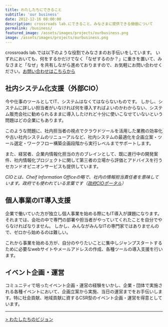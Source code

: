 ```yaml
---
title: わたしたちにできること
subtitle: 'our business'
date: 2012-12-16 08:00:00
description: crossroads lab.にできること、みなさまに提供できる価値について
permalink: /business/
featured_image: /assets/images/projects/ourbusiness.png
image: /assets/images/projects/ourbusiness.png
---
```

crossroads lab.では以下のような役割でみなさまのお手伝いをしています。
いずれにおいても、何をするかだけでなく「なぜするのか？」に重きを置いて、みなさまと「なぜ」を共有しながら進めておりますので、お気軽にお問い合わせください。[お問い合わせはこちらから](/contact/)

## 社内システム化支援（外部CIO）

今や仕事のツールとしてIT、システムはなくてはならないものです。
しかし、システムに詳しい担当者がいなければ何を導入すればよいのかわからない、システム販売会社に勧められるままに導入したけれど十分に使いこなせていないという問題はどの企業にもあります。

このような問題に、社内担当者の視点でクラウドツールを活用した業務の効率化や古い社内システムのリニューアルなど、社内システムの最適化を企画立案・ツール選定・ワークフロー構築企画段階から実行レベルまでサポートします。

また、経営者、企業内情報化担当の方のブレインとして、既に進行中の開発案件、社内情報化プロジェクトに関して第三者の立場から評価とアドバイスを行うセカンドオピニオンサービスも提供しています。

*CIOとは、Cheif Information Officeの略で、社内の情報担当責任者を意味しています。政府でも使われている言葉です（[政府CIOポータル](https://cio.go.jp)）*

## 個人事業のIT導入支援

企業で働いていた方が独立し個人事業を始める際にもIT導入が課題になります。
それまでは、会社の中で専門の部署や担当者がやっていてくれたことを自分でやらなければなりません。
しかし、みんながみんなITの専門家ではありませんので、ゼロから始めるのは難しい。

これから事業を始める方が、自分のやりたいことに集中しジャンプスタートするために必要なwebサイトやメールアドレスの作成、各種ツールの導入支援を行います。

## イベント企画・運営

コミュニティで培ったイベント企画・運営の経験をいかし、企業・団体で実施される各種イベントにおいて、企画立案から実施、当日の運営までをお手伝いします。特に社会貢献、地域貢献に資するCSR型のイベント企画・運営を得意としています。

---
[> わたしたちのビジョン](/aboutus/)
